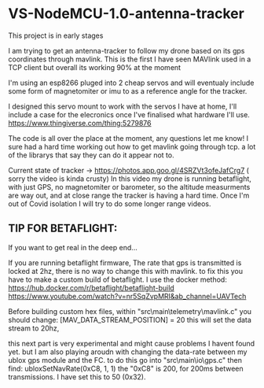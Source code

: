 # VS-NodeMCU-1.0-antenna-tracker

This project is in early stages

I am trying to get an antenna-tracker to follow my drone based on its gps coordinates through mavlink.
This is the first I have seen MAVlink used in a TCP client but overall its working 90% at the moment

I'm using an esp8266 pluged into 2 cheap servos and will eventualy include some form of magnetomiter or imu to as a reference angle for the tracker.

I designed this servo mount to work with the servos I have at home, I'll include a case for the elecronics once I've finalised what hardware I'll use. https://www.thingiverse.com/thing:5279876


The code is all over the place at the moment, any questions let me know! I sure had a hard time working out how to get mavlink going through tcp. a lot of the librarys that say they can do it appear not to.

Current state of tracker -> https://photos.app.goo.gl/4SRZVt3ofeJafCrg7 ( sorry the video is kinda crusty)
In this video my drone is running betaflight, with just GPS, no magnetomiter or barometer, so the altitude measurments are way out, and at close range the tracker is having a hard time. Once I'm out of Covid isolation I will try to do some longer range videos.




## TIP FOR BETAFLIGHT:
If you want to get real in the deep end...

If you are running betaflight firmware, The rate that gps is transmitted is locked at 2hz, there is no way to change this with mavlink. to fix this you have to make a custom build of betaflight. I use the docker method:
https://hub.docker.com/r/betaflight/betaflight-build
https://www.youtube.com/watch?v=nr5SqZvpMRI&ab_channel=UAVTech

Before building custom hex files, within "src\main\telemetry\mavlink.c" you should change:
 [MAV_DATA_STREAM_POSITION] = 20
this will set the data stream to 20hz,

this next part is very experimental and might cause problems I havent found yet. but I am also playing aroudn with changing the data-rate between my ublox gps module and the FC. 
to do this go into "src\main\io\gps.c"
then find:
ubloxSetNavRate(0xC8, 1, 1)
the "0xC8" is 200, for 200ms between transmissions. I have set this to 50 (0x32).
